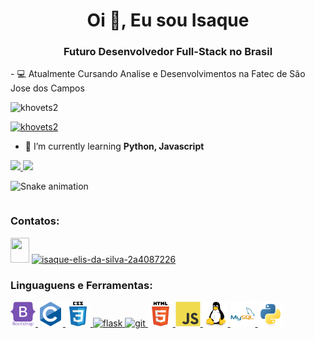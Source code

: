 <h1 align="center">Oi 👋, Eu sou Isaque</h1>
<h3 align="center">Futuro Desenvolvedor Full-Stack no Brasil</h3>
- 💻 Atualmente Cursando Analise e Desenvolvimentos na Fatec de São Jose dos Campos

<p align="left"> <img src="https://komarev.com/ghpvc/?username=khovets2&label=Profile%20views&color=0e75b6&style=flat" alt="khovets2" /> </p>

<p align="left"> <a href="https://twitter.com/khovets2" target="blank"><img src="https://img.shields.io/twitter/follow/khovets2?logo=twitter&style=for-the-badge" alt="khovets2" /></a> </p>

- 🌱 I’m currently learning **Python, Javascript**




<div>
  <a href = https://github.com/khovets2>
   <img height="180em" src="https://github-readme-stats.vercel.app/api?username=khovets2&show_icons=true&theme=dracula&include_all_commits=true&count_private=true"/>
   <img height="180em" src="https://github-readme-stats.vercel.app/api/top-langs/?username=khovets2&layout=compact&langs_count=7&theme=dracula"/>
  </a>
<div> 

<div style= "display:inline-block">

  ![Snake animation](https://github.com/khovets2/khovets2/blob/output/github-contribution-grid-snake.svg)

</div>


<h3 align="left">Contatos:</h3>
<p align="left">
<a href="https://twitter.com/khovets2" target="blank"><img src="https://cdn.jsdelivr.net/gh/devicons/devicon/icons/twitter/twitter-original.svg" width="30" height="40"/></a>
<a href="https://linkedin.com/in/isaque-elis-da-silva-2a4087226" target="blank"><img src="https://cdn.jsdelivr.net/gh/devicons/devicon/icons/linkedin/linkedin-original.svg" alt="isaque-elis-da-silva-2a4087226" height="30" width="40" /></a>
</p>

<h3 align="left">Linguaguens e Ferramentas:</h3>
<p align="left"> <a href="https://getbootstrap.com" target="_blank" rel="noreferrer"> <img src="https://raw.githubusercontent.com/devicons/devicon/master/icons/bootstrap/bootstrap-plain-wordmark.svg" alt="bootstrap" width="40" height="40"/> </a> <a href="https://www.cprogramming.com/" target="_blank" rel="noreferrer"> <img src="https://raw.githubusercontent.com/devicons/devicon/master/icons/c/c-original.svg" alt="c" width="40" height="40"/> </a> <a href="https://www.w3schools.com/css/" target="_blank" rel="noreferrer"> <img src="https://raw.githubusercontent.com/devicons/devicon/master/icons/css3/css3-original-wordmark.svg" alt="css3" width="40" height="40"/> </a> <a href="https://flask.palletsprojects.com/" target="_blank" rel="noreferrer"> <img src="https://www.vectorlogo.zone/logos/pocoo_flask/pocoo_flask-icon.svg" alt="flask" width="40" height="40"/> </a> <a href="https://git-scm.com/" target="_blank" rel="noreferrer"> <img src="https://www.vectorlogo.zone/logos/git-scm/git-scm-icon.svg" alt="git" width="40" height="40"/> </a> <a href="https://www.w3.org/html/" target="_blank" rel="noreferrer"> <img src="https://raw.githubusercontent.com/devicons/devicon/master/icons/html5/html5-original-wordmark.svg" alt="html5" width="40" height="40"/> </a> <a href="https://developer.mozilla.org/en-US/docs/Web/JavaScript" target="_blank" rel="noreferrer"> <img src="https://raw.githubusercontent.com/devicons/devicon/master/icons/javascript/javascript-original.svg" alt="javascript" width="40" height="40"/> </a> <a href="https://www.linux.org/" target="_blank" rel="noreferrer"> <img src="https://raw.githubusercontent.com/devicons/devicon/master/icons/linux/linux-original.svg" alt="linux" width="40" height="40"/> </a> <a href="https://www.mysql.com/" target="_blank" rel="noreferrer"> <img src="https://raw.githubusercontent.com/devicons/devicon/master/icons/mysql/mysql-original-wordmark.svg" alt="mysql" width="40" height="40"/> </a> <a href="https://www.python.org" target="_blank" rel="noreferrer"> <img src="https://raw.githubusercontent.com/devicons/devicon/master/icons/python/python-original.svg" alt="python" width="40" height="40"/> </a> </p>

